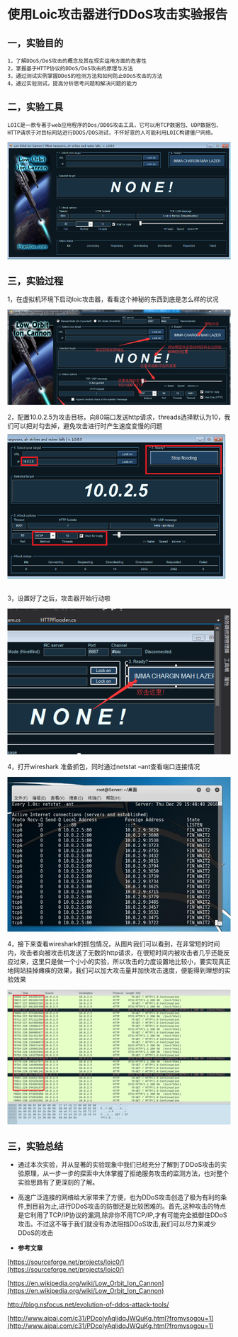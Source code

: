 # 使用Loic攻击器进行DDoS攻击实验报告 #
## 一，实验目的

    1，了解DDoS/DoS攻击的概念及其在现实运用方面的危害性
    2，掌握基于HTTP协议的DDoS/DoS攻击的原理与方法
    3，通过测试实例掌握DDoS的检测方法和如何防止DDoS攻击的方法
    4，通过实验测试，提高分析思考问题和解决问题的能力

## 二，实验工具

    LOIC是一款专著于web应用程序的Dos/DDOS攻击工具，它可以用TCP数据包、UDP数据包、HTTP请求于对目标网站进行DDOS/DOS测试，不怀好意的人可能利用LOIC构建僵尸网络。 
 
![](loic.png)

## 三，实验过程

1，在虚拟机环境下启动loic攻击器，看看这个神秘的东西到底是怎么样的状况

![](loic1.png)

2，配置10.0.2.5为攻击目标，向80端口发送http请求，threads选择默认为10，我们可以把对勾去掉，避免攻击进行时产生速度变慢的问题
![](44.png)

3，设置好了之后，攻击器开始行动啦

![](start.png)

4，打开wireshark 准备抓包，同时通过netstat –ant查看端口连接情况

![](net.jpg)

4，接下来查看wireshark的抓包情况，从图片我们可以看到，在非常短的时间内，攻击者向被攻击机发送了无数的http请求，在很短时间内被攻击者几乎还能反应过来，这里只是做一个小小的实验，所以攻击的力度设置地比较小，要实现真正地网站挂掉瘫痪的效果，我们可以加大攻击量并加快攻击速度，便能得到理想的实验效果

![](wire.png)




## 三，实验总结

* 通过本次实验，并从显著的实验现象中我们已经充分了解到了DDoS攻击的实验原理，从一步一步的探索中大体掌握了拒绝服务攻击的监测方法，也对整个实验思路有了更深刻的了解。
* 高速广泛连接的网络给大家带来了方便，也为DDoS攻击创造了极为有利的条件,到目前为止,进行DDoS攻击的防御还是比较困难的。首先,这种攻击的特点是它利用了TCP/IP协议的漏洞,除非你不用TCP/IP,才有可能完全抵御住DDoS攻击。不过这不等于我们就没有办法阻挡DDoS攻击,我们可以尽力来减少DDoS的攻击

* **参考文章**

[https://sourceforge.net/projects/loic0/](https://sourceforge.net/projects/loic0/)

[https://en.wikipedia.org/wiki/Low_Orbit_Ion_Cannon](https://en.wikipedia.org/wiki/Low_Orbit_Ion_Cannon)

http://blog.nsfocus.net/evolution-of-ddos-attack-tools/

[http://www.aipai.com/c31/PDcoIyAqIidqJWQuKg.html?fromvsogou=1](http://www.aipai.com/c31/PDcoIyAqIidqJWQuKg.html?fromvsogou=1)

